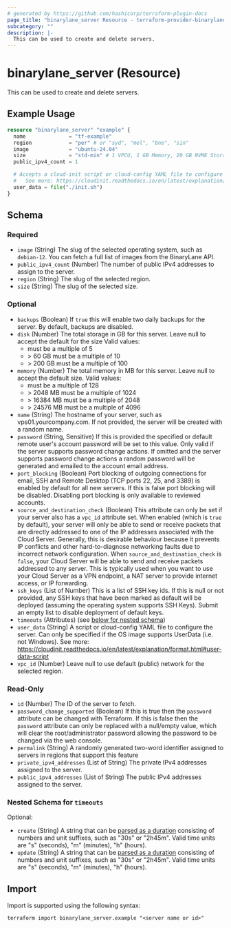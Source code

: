 ```yaml
---
# generated by https://github.com/hashicorp/terraform-plugin-docs
page_title: "binarylane_server Resource - terraform-provider-binarylane"
subcategory: ""
description: |-
  This can be used to create and delete servers.
---
```


# binarylane_server (Resource)

This can be used to create and delete servers.

## Example Usage

```terraform
resource "binarylane_server" "example" {
  name              = "tf-example"
  region            = "per" # or "syd", "mel", "bne", "sin"
  image             = "ubuntu-24.04"
  size              = "std-min" # 1 VPCU, 1 GB Memory, 20 GB NVME Storage, 1000 GB Data Transfer
  public_ipv4_count = 1

  # Accepts a cloud-init script or cloud-config YAML file to configure the server
  #   See more: https://cloudinit.readthedocs.io/en/latest/explanation/format.html#user-data-script
  user_data = file("./init.sh")
}
```

<!-- schema generated by tfplugindocs -->
## Schema

### Required

- `image` (String) The slug of the selected operating system, such as `debian-12`. You can fetch a full list of images from the BinaryLane API.
- `public_ipv4_count` (Number) The number of public IPv4 addresses to assign to the server.
- `region` (String) The slug of the selected region.
- `size` (String) The slug of the selected size.

### Optional

- `backups` (Boolean) If `true` this will enable two daily backups for the server. By default, backups are disabled.
- `disk` (Number) The total storage in GB for this server. Leave null to accept the default for the size Valid values:
  - must be a multiple of 5
  - \> 60 GB must be a multiple of 10
  - \> 200 GB must be a multiple of 100
- `memory` (Number) The total memory in MB for this server. Leave null to accept the default size. Valid values:
  - must be a multiple of 128
  - \> 2048 MB must be a multiple of 1024
  - \> 16384 MB must be a multiple of 2048
  - \> 24576 MB must be a multiple of 4096
- `name` (String) The hostname of your server, such as vps01.yourcompany.com. If not provided, the server will be created with a random name.
- `password` (String, Sensitive) If this is provided the specified or default remote user's account password will be set to this value. Only valid if the server supports password change actions. If omitted and the server supports password change actions a random password will be generated and emailed to the account email address.
- `port_blocking` (Boolean) Port blocking of outgoing connections for email, SSH and Remote Desktop (TCP ports 22, 25, and 3389) is enabled by default for all new servers. If this is false port blocking will be disabled. Disabling port blocking is only available to reviewed accounts.
- `source_and_destination_check` (Boolean) This attribute can only be set if your server also has a `vpc_id` attribute set. When enabled (which is `true` by default), your server will only be able to send or receive packets that are directly addressed to one of the IP addresses associated with the Cloud Server. Generally, this is desirable behaviour because it prevents IP conflicts and other hard-to-diagnose networking faults due to incorrect network configuration. When `source_and_destination_check` is `false`, your Cloud Server will be able to send and receive packets addressed to any server. This is typically used when you want to use your Cloud Server as a VPN endpoint, a NAT server to provide internet access, or IP forwarding.
- `ssh_keys` (List of Number) This is a list of SSH key ids. If this is null or not provided, any SSH keys that have been marked as default will be deployed (assuming the operating system supports SSH Keys). Submit an empty list to disable deployment of default keys.
- `timeouts` (Attributes) (see [below for nested schema](#nestedatt--timeouts))
- `user_data` (String) A script or cloud-config YAML file to configure the server. Can only be specified if the OS image supports UserData (i.e. not Windows). See more: https://cloudinit.readthedocs.io/en/latest/explanation/format.html#user-data-script
- `vpc_id` (Number) Leave null to use default (public) network for the selected region.

### Read-Only

- `id` (Number) The ID of the server to fetch.
- `password_change_supported` (Boolean) If this is true then the `password` attribute can be changed with Terraform. If this is false then the `password` attribute can only be replaced with a null/empty value, which will clear the root/administrator password allowing the password to be changed via the web console.
- `permalink` (String) A randomly generated two-word identifier assigned to servers in regions that support this feature
- `private_ipv4_addresses` (List of String) The private IPv4 addresses assigned to the server.
- `public_ipv4_addresses` (List of String) The public IPv4 addresses assigned to the server.

<a id="nestedatt--timeouts"></a>
### Nested Schema for `timeouts`

Optional:

- `create` (String) A string that can be [parsed as a duration](https://pkg.go.dev/time#ParseDuration) consisting of numbers and unit suffixes, such as "30s" or "2h45m". Valid time units are "s" (seconds), "m" (minutes), "h" (hours).
- `update` (String) A string that can be [parsed as a duration](https://pkg.go.dev/time#ParseDuration) consisting of numbers and unit suffixes, such as "30s" or "2h45m". Valid time units are "s" (seconds), "m" (minutes), "h" (hours).

## Import

Import is supported using the following syntax:

```shell
terraform import binarylane_server.example "<server name or id>"
```
